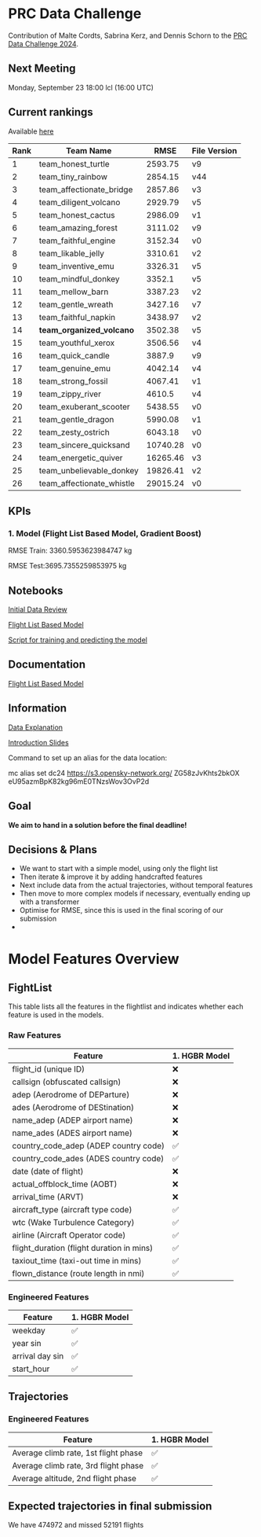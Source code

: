 # PRC Data Challenge

Contribution of Malte Cordts, Sabrina Kerz, and Dennis Schorn to the [PRC Data Challenge 2024](https://ansperformance.eu/study/data-challenge/).

## Next Meeting
Monday, September 23 18:00 lcl (16:00 UTC)

## Current rankings

Available [here](https://datacomp.opensky-network.org/api/rankings)

<!--result-start-->
| Rank | Team Name | RMSE | File Version |
| ---- | --------- | ---- | ------------ |
| 1 | team_honest_turtle | 2593.75 | v9 |
| 2 | team_tiny_rainbow | 2854.15 | v44 |
| 3 | team_affectionate_bridge | 2857.86 | v3 |
| 4 | team_diligent_volcano | 2929.79 | v5 |
| 5 | team_honest_cactus | 2986.09 | v1 |
| 6 | team_amazing_forest | 3111.02 | v9 |
| 7 | team_faithful_engine | 3152.34 | v0 |
| 8 | team_likable_jelly | 3310.61 | v2 |
| 9 | team_inventive_emu | 3326.31 | v5 |
| 10 | team_mindful_donkey | 3352.1 | v5 |
| 11 | team_mellow_barn | 3387.23 | v2 |
| 12 | team_gentle_wreath | 3427.16 | v7 |
| 13 | team_faithful_napkin | 3438.97 | v2 |
| 14 | **team_organized_volcano** | 3502.38 | v5 |
| 15 | team_youthful_xerox | 3506.56 | v4 |
| 16 | team_quick_candle | 3887.9 | v9 |
| 17 | team_genuine_emu | 4042.14 | v4 |
| 18 | team_strong_fossil | 4067.41 | v1 |
| 19 | team_zippy_river | 4610.5 | v4 |
| 20 | team_exuberant_scooter | 5438.55 | v0 |
| 21 | team_gentle_dragon | 5990.08 | v1 |
| 22 | team_zesty_ostrich | 6043.18 | v0 |
| 23 | team_sincere_quicksand | 10740.28 | v0 |
| 24 | team_energetic_quiver | 16265.46 | v3 |
| 25 | team_unbelievable_donkey | 19826.41 | v2 |
| 26 | team_affectionate_whistle | 29015.24 | v0 |
<!--result-end-->

## KPIs 
### 1. Model (Flight List Based Model, Gradient Boost)
RMSE Train: 3360.5953623984747 kg 

RMSE Test:3695.7355259853975 kg 

## Notebooks
[Initial Data Review](https://colab.research.google.com/drive/1WMxJp5L7vl9GBKhZzXFJeXjvI1MgSNON#scrollTo=p6q00gZ2aoNO) 

[Flight List Based Model](https://colab.research.google.com/drive/1h_4Kw_Kx4-c8agqgn95yTxK5HRhB2JIF)

[Script for training and predicting the model](https://colab.research.google.com/drive/1mKO-b7YfdCXVuNLkEvr6OccVzr4FLsp0?usp=sharing)

## Documentation

[Flight List Based Model](https://docs.google.com/document/d/1--aCGaPIoykFuH6jPuZkSNKuL8PHXe96vltabt59e6Y/edit)

## Information
[Data Explanation](https://drive.google.com/file/d/1qJPLEoQPBFM8mL6tLpiV-vdHZd88V_wM/view?usp=drive_link) 

[Introduction Slides](https://drive.google.com/file/d/1aDVe83t2N_of7b_DXSE8yEuQ1MaV0RpH/view?usp=drive_link) 

Command to set up an alias for the data location:

mc alias set dc24 https://s3.opensky-network.org/ ZG58zJvKhts2bkOX eU95azmBpK82kg96mE0TNzsWov3OvP2d

## Goal
**We aim to hand in a solution before the final deadline!**

## Decisions & Plans
- We want to start with a simple model, using only the flight list
- Then iterate & improve it by adding handcrafted features
- Next include data from the actual trajectories, without temporal features
- Then move to more complex models if necessary, eventually ending up with a transformer
- Optimise for RMSE, since this is used in the final scoring of our submission
- 

# Model Features Overview
## FightList
This table lists all the features in the flightlist and indicates whether each feature is used in the models.

### Raw Features
| Feature          | 1. HGBR Model |
| ---------------------------------------- | ------- |
| flight_id (unique ID)                    | ❌      |
| callsign (obfuscated callsign)           | ❌      |
| adep (Aerodrome of DEParture)            | ❌      |
| ades (Aerodrome of DEStination)          | ❌      |
| name_adep (ADEP airport name)            | ❌      |
| name_ades (ADES airport name)            | ❌      |
| country_code_adep (ADEP country code)    | ✅      |
| country_code_ades (ADES country code)    | ✅      |
| date (date of flight)                    | ❌      |
| actual_offblock_time (AOBT)              | ❌      |
| arrival_time (ARVT)                      | ❌      |
| aircraft_type (aircraft type code)       | ✅      |
| wtc (Wake Turbulence Category)           | ✅      |
| airline (Aircraft Operator code)         | ✅      |
| flight_duration (flight duration in mins)| ✅      |
| taxiout_time (taxi-out time in mins)     | ✅      |
| flown_distance (route length in nmi)     | ✅      |

### Engineered Features
| Feature                                  | 1. HGBR Model |
| ---------------------------------------- | ------- |
|weekday                                 | ✅      |
| year sin                                | ✅      |
| arrival day sin                         | ✅      |
| start_hour                              | ✅      |

## Trajectories

### Engineered Features
| Feature                                  | 1. HGBR Model |
| ---------------------------------------- | ------- |
|Average climb rate, 1st flight phase   | ✅      |
|Average climb rate, 3rd flight phase    | ✅     |
|Average altitude, 2nd flight phase    | ✅     |


## Expected trajectories in final submission
We have 474972 and missed 52191 flights

